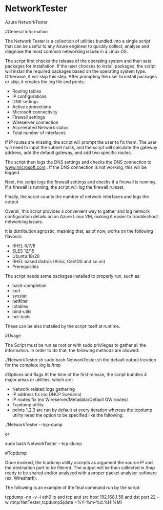 # NetworkTester
Azure NetworkTester

#General Information

The Network Tester is a collection of utilities bundled into a single script that can be useful to any Azure engineer to quickly collect, analyse and diagnose the most common networking issues in a Linux OS.

The script first checks the release of the operating system and then sets packages for installation.
If the user chooses to install packages, the script will install the required packages based on the operating system type. Otherwise, it will skip this step. After prompting the user to install packages or skip, it creates the log file and prints:

- Routing tables
- IP configurations
- DNS settings
- Active connections
- Microsoft connectivity
- Firewall settings
- Wireserver connection
- Accelerated Network status
- Total number of interfaces

If IP routes are missing, the script will prompt the user to fix them. The user will need to input the subnet mask, and the script will calculate the gateway address, add the default gateway, and add two specific routes.

The script then logs the DNS settings and checks the DNS connection to www.microsoft.com . If the DNS connection is not working, this will be logged.

Next, the script logs the firewall settings and checks if a firewall is running. If a firewall is running, the script will log the firewall ruleset.

Finally, the script counts the number of network interfaces and logs the output.

Overall, this script provides a convenient way to gather and log network configuration details on an Azure Linux VM, making it easier to troubleshoot networking issues.

It is distribution agnostic, meaning that, as of now, works on the following flavours:

- RHEL 6/7/8
- SLES 12/15
- Ubuntu 18/20
- RHEL based distros (Alma, CentOS and so on)
- Prerequisites

The script needs some packages installed to properly run, such as:

- bash-completion
- curl
- sysstat
- netfilter
- iptables
- bind-utils
- net-tools

These can be also installed by the script itself at runtime.

#Usage

The Script must be run as root or with sudo privileges to gather all the information.
In order to do that, the following methods are allowed:

./NetworkTester.sh
sudo bash NetworkTester.sh
the default output location for the complete log is /tmp

#Options and flags
At the time of the first release, the script bundles 4 major areas or utilities, which are:

- Network related logs gathering
- IP address fix (no DHCP Scenario)
- IP routes fix (no Wireserver/Metadata/Default GW routes)
- Tcpdump utility
- points 1,2,3 are run by default at every iteration whereas the tcpdump utility need the option to be specified like the following:

./NetworkTester --tcp-dump

or

sudo bash NetworkTester --tcp-dump

#Tcpdump

Once invoked, the tcpdump utility accepts as argument the source IP and the destination port to be filtered.
The output will be then collected in /tmp ready to be shared and/or analysed with a proper packet analyser software (ex. Wireshark).

The following is an example of the final command run by the script:

tcpdump -nn -v -i eth0 ip and tcp and src host 192.168.1.56 and dst port 22 -w /tmp/NetTester_tcpdump$(date +%Y-%m-%d.%H:%M)
